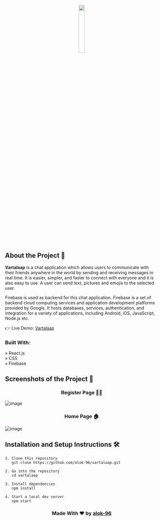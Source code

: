 <div align='center'><img style="width:20%" src='https://github.com/alok-96/vartalaap/assets/90456532/8451653f-f8be-4f3c-ada4-847740940914'/></div>

## About the Project 📂
<b>Vartalaap</b> is a chat application which allows users to communicate with their friends anywhere in the world by sending and receiving messages in real time. It is easier, simpler, and faster to connect with everyone and it is also easy to use. A user can send text, pictures and emojis to the selected user. 

Firebase is used as backend for this chat application. Firebase is a set of backend cloud computing services and application development platforms provided by Google. It hosts databases, services, authentication, and integration for a variety of applications, including Android, iOS, JavaScript, Node.js etc.


👉 Live Demo:  <a href='https://vartalaap.pages.dev/'>Vartalaap</a>

### Built With:

» React.js <br />
» CSS <br />
» Firebase <br />


## Screenshots of the Project 📸

<h3 align='center'>Register Page 🧑‍🏫</h3>

![image](https://github.com/alok-96/vartalaap/assets/90456532/19ee6bd4-c629-4e4d-9e53-96e099eec286)

<h3 align='center'>Home Page 🏠</h3>

![image](https://github.com/alok-96/vartalaap/assets/90456532/c3491290-b5a8-4a36-a279-11bd0b7fa84c)




## Installation and Setup Instructions 🛠️

```
1. Clone this repository
   git clone https://github.com/alok-96/vartalaap.git

2. Go into the repository
   cd vartalaap

3. Install dependencies
   npm install

4. Start a local dev server
   npm start
```
<h3 align='center'>Made With ❤️ by <a href='https://github.com/alok-96' >alok-96</a></h3>
